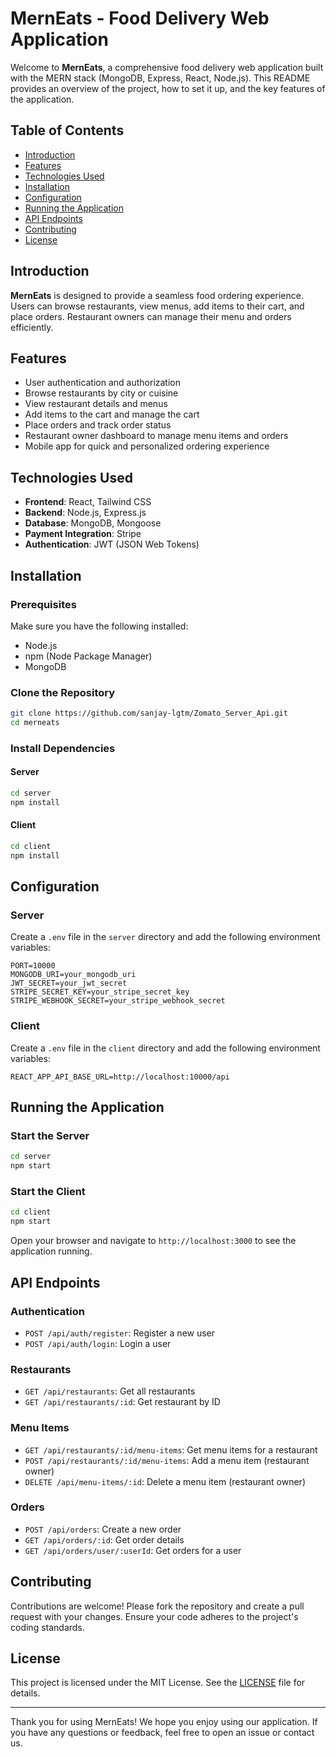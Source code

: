 # MernEats - Food Delivery Web Application

Welcome to **MernEats**, a comprehensive food delivery web application built with the MERN stack (MongoDB, Express, React, Node.js). This README provides an overview of the project, how to set it up, and the key features of the application.

## Table of Contents

- [Introduction](#introduction)
- [Features](#features)
- [Technologies Used](#technologies-used)
- [Installation](#installation)
- [Configuration](#configuration)
- [Running the Application](#running-the-application)
- [API Endpoints](#api-endpoints)
- [Contributing](#contributing)
- [License](#license)

## Introduction

**MernEats** is designed to provide a seamless food ordering experience. Users can browse restaurants, view menus, add items to their cart, and place orders. Restaurant owners can manage their menu and orders efficiently.

## Features

- User authentication and authorization
- Browse restaurants by city or cuisine
- View restaurant details and menus
- Add items to the cart and manage the cart
- Place orders and track order status
- Restaurant owner dashboard to manage menu items and orders
- Mobile app for quick and personalized ordering experience

## Technologies Used

- **Frontend**: React, Tailwind CSS
- **Backend**: Node.js, Express.js
- **Database**: MongoDB, Mongoose
- **Payment Integration**: Stripe
- **Authentication**: JWT (JSON Web Tokens)

## Installation

### Prerequisites

Make sure you have the following installed:

- Node.js
- npm (Node Package Manager)
- MongoDB

### Clone the Repository

```bash
git clone https://github.com/sanjay-lgtm/Zomato_Server_Api.git
cd merneats
```

### Install Dependencies

#### Server

```bash
cd server
npm install
```

#### Client

```bash
cd client
npm install
```

## Configuration

### Server

Create a `.env` file in the `server` directory and add the following environment variables:

```env
PORT=10000
MONGODB_URI=your_mongodb_uri
JWT_SECRET=your_jwt_secret
STRIPE_SECRET_KEY=your_stripe_secret_key
STRIPE_WEBHOOK_SECRET=your_stripe_webhook_secret
```

### Client

Create a `.env` file in the `client` directory and add the following environment variables:

```env
REACT_APP_API_BASE_URL=http://localhost:10000/api
```

## Running the Application

### Start the Server

```bash
cd server
npm start
```

### Start the Client

```bash
cd client
npm start
```

Open your browser and navigate to `http://localhost:3000` to see the application running.

## API Endpoints

### Authentication

- `POST /api/auth/register`: Register a new user
- `POST /api/auth/login`: Login a user

### Restaurants

- `GET /api/restaurants`: Get all restaurants
- `GET /api/restaurants/:id`: Get restaurant by ID

### Menu Items

- `GET /api/restaurants/:id/menu-items`: Get menu items for a restaurant
- `POST /api/restaurants/:id/menu-items`: Add a menu item (restaurant owner)
- `DELETE /api/menu-items/:id`: Delete a menu item (restaurant owner)

### Orders

- `POST /api/orders`: Create a new order
- `GET /api/orders/:id`: Get order details
- `GET /api/orders/user/:userId`: Get orders for a user

## Contributing

Contributions are welcome! Please fork the repository and create a pull request with your changes. Ensure your code adheres to the project's coding standards.

## License

This project is licensed under the MIT License. See the [LICENSE](LICENSE) file for details.

---

Thank you for using MernEats! We hope you enjoy using our application. If you have any questions or feedback, feel free to open an issue or contact us.
